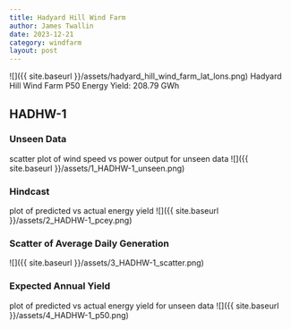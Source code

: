 ```yaml
---
title: Hadyard Hill Wind Farm
author: James Twallin
date: 2023-12-21
category: windfarm
layout: post
---
```

![]({{ site.baseurl }}/assets/hadyard_hill_wind_farm_lat_lons.png)
Hadyard Hill Wind Farm P50 Energy Yield: 208.79 GWh

HADHW-1
-------------
### Unseen Data 
scatter plot of wind speed vs power output for unseen data
![]({{ site.baseurl }}/assets/1_HADHW-1_unseen.png)
### Hindcast 
plot of predicted vs actual energy yield
![]({{ site.baseurl }}/assets/2_HADHW-1_pcey.png)
### Scatter of Average Daily Generation 

![]({{ site.baseurl }}/assets/3_HADHW-1_scatter.png)
### Expected Annual Yield 
plot of predicted vs actual energy yield for unseen data
![]({{ site.baseurl }}/assets/4_HADHW-1_p50.png)

